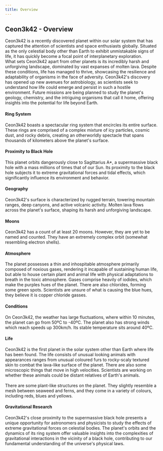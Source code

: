 ```yaml
---
title: Overview
---
```


## Ceon3k42 - Overview
Ceon3k42 is a recently discovered planet within our solar system that has captured the attention of scientists and space enthusiasts globally. Situated as the only celestial body other than Earth to exhibit unmistakable signs of life, it has quickly become a focal point of interplanetary exploration.  
What sets Ceon3k42 apart from other planets is its incredibly harsh and unforgiving landscape, dominated by vast expanses of molten lava. Despite these conditions, life has managed to thrive, showcasing the resilience and adaptability of organisms in the face of adversity.
Ceon3k42's discovery has opened up new avenues for astrobiology, as scientists seek to understand how life could emerge and persist in such a hostile environment. Future missions are being planned to study the planet's geology, chemistry, and the intriguing organisms that call it home, offering insights into the potential for life beyond Earth.

#### Ring System
Ceon3k42 boasts a spectacular ring system that encircles its entire surface. These rings are comprised of a complex mixture of icy particles, cosmic dust, and rocky debris, creating an otherworldly spectacle that spans thousands of kilometers above the planet's surface.

#### Proximity to Black Hole
This planet orbits dangerously close to Sagittarius A*, a supermassive black hole with a mass millions of times that of our Sun. Its proximity to the black hole subjects it to extreme gravitational forces and tidal effects, which significantly influence its environment and behavior.

#### Geography
Ceon3k42's surface is characterized by rugged terrain, towering mountain ranges, deep canyons, and active volcanic activity. Molten lava flows across the planet's surface, shaping its harsh and unforgiving landscape.

#### Moons
Ceon3k42 has a count of at least 20 moons. However, they are yet to be named and counted. They have an extremely complex orbit (somewhat resembling electron shells).

#### Atmosphere
The planet possesses a thin and inhospitable atmosphere primarily composed of noxious gases, rendering it incapable of sustaining human life, but able to house certain plant and animal life with physical adaptations to breath in the toxic atmosphere. Gases comprise heavily of iodides, which make the purples hues of the planet. There are also chlorides, forming some green spots. Scientists are unsure of what is causing the blue hues, they believe it is copper chloride gasses.

#### Conditions
On Ceon3k42, the weather has large fluctuations, where within 10 minutes, the planet can go from 50ºC to -40ºC. The planet also has strong winds which reach speeds up 300km/h. Its stable temperature sits around 40ºC.

#### Life
Ceon3k42 is the first planet in the solar system other than Earth where life has been found. The life consists of unusual looking animals with appearances ranges from unusual coloured furs to rocky-scaly textured skin to combat the lava-like surface of the planet. There are also some microscopic things that move in high velocities. Scientists are working on whether these animals could be distant relatives of Earth's animals.<br><br>There are some plant-like structures on the planet. They slightly resemble a mesh between seaweed and ferns, and they come in a variety of colours, including reds, blues and yellows.

#### Gravitational Research
Ceon3k42's close proximity to the supermassive black hole presents a unique opportunity for astronomers and physicists to study the effects of extreme gravitational forces on celestial bodies. The planet's orbits and the dynamics of its ring system offer valuable insights into the complexities of gravitational interactions in the vicinity of a black hole, contributing to our fundamental understanding of the universe's physical laws.